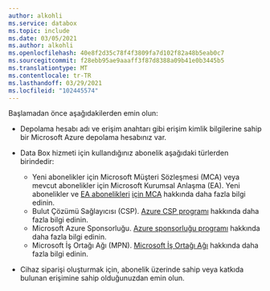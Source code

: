 ```yaml
---
author: alkohli
ms.service: databox
ms.topic: include
ms.date: 03/05/2021
ms.author: alkohli
ms.openlocfilehash: 40e8f2d35c78f4f3809fa7d102f82a48b5eab0c7
ms.sourcegitcommit: f28ebb95ae9aaaff3f87d8388a09b41e0b3445b5
ms.translationtype: MT
ms.contentlocale: tr-TR
ms.lasthandoff: 03/29/2021
ms.locfileid: "102445574"
---
```

Başlamadan önce aşağıdakilerden emin olun:

* Depolama hesabı adı ve erişim anahtarı gibi erişim kimlik bilgilerine sahip bir Microsoft Azure depolama hesabınız var.

* Data Box hizmeti için kullandığınız abonelik aşağıdaki türlerden birindedir:
  * Yeni abonelikler için Microsoft Müşteri Sözleşmesi (MCA) veya mevcut abonelikler için Microsoft Kurumsal Anlaşma (EA). Yeni abonelikler ve [EA abonelikleri](https://azure.microsoft.com/pricing/enterprise-agreement/) [için MCA](https://www.microsoft.com/licensing/how-to-buy/microsoft-customer-agreement) hakkında daha fazla bilgi edinin.
  * Bulut Çözümü Sağlayıcısı (CSP). [Azure CSP programı](/azure/cloud-solution-provider/overview/azure-csp-overview) hakkında daha fazla bilgi edinin.
  * Microsoft Azure Sponsorluğu. [Azure sponsorluğu programı](https://azure.microsoft.com/offers/ms-azr-0036p/) hakkında daha fazla bilgi edinin.
  * Microsoft İş Ortağı Ağı (MPN). [Microsoft İş Ortağı Ağı](https://partner.microsoft.com/commercial#) hakkında daha fazla bilgi edinin.

* Cihaz siparişi oluşturmak için, abonelik üzerinde sahip veya katkıda bulunan erişimine sahip olduğunuzdan emin olun.
